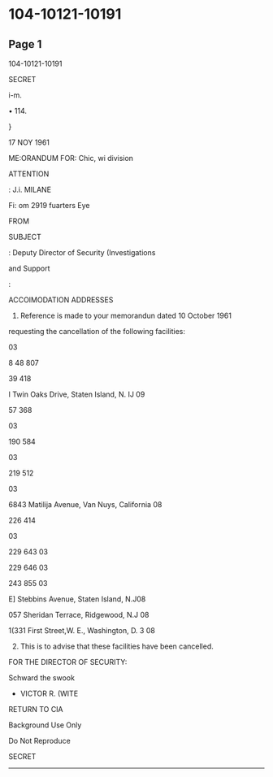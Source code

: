 # 104-10121-10191

## Page 1

104-10121-10191

SECRET

i-m.

• 114.

}

17 NOY 1961

ME:ORANDUM FOR: Chic, wi division

ATTENTION

: J.i. MILANE

Fi: om 2919 fuarters Eye

FROM

SUBJECT

: Deputy Director of Security (Investigations

and Support

:

ACCOIMODATION ADDRESSES

1. Reference is made to your memorandun dated 10 October 1961

requesting the cancellation of the following facilities:

03

8 48 807

39 418

I Twin Oaks Drive, Staten Island, N. IJ 09

57 368

03

190 584

03

219 512

03

6843 Matilija Avenue, Van Nuys, California 08

226 414

03

229 643 03

229 646 03

243 855 03

E] Stebbins Avenue, Staten Island, N.J08

057 Sheridan Terrace, Ridgewood, N.J 08

1(331 First Street,W. E., Washington, D. 3 08

2. This is to advise that these facilities have been cancelled.

FOR THE DIRECTOR OF SECURITY:

Schward the swook

- VICTOR R. (WITE

RETURN TO CIA

Background Use Only

Do Not Reproduce

SECRET

---

